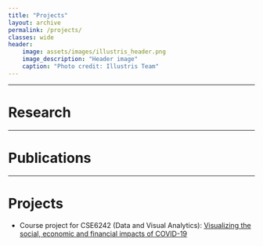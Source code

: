 ```yaml
---
title: "Projects"
layout: archive
permalink: /projects/
classes: wide
header:
    image: assets/images/illustris_header.png
    image_description: "Header image"
    caption: "Photo credit: Illustris Team"
---
```


---

# Research

---

# Publications

---

# Projects

- Course project for CSE6242 (Data and Visual Analytics): [Visualizing the social, economic and financial impacts of COVID-19][cse6242project]












[cse6242project]: cse6242.darkhalo.science